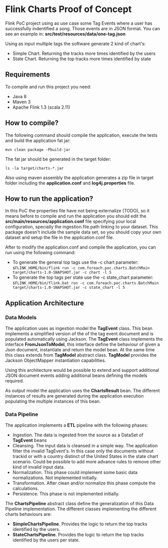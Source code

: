 # Flink Charts Proof of Concept

Flink PoC project using as use case some Tag Events where a user has successfully indentified a song. 
Those events are in JSON format. You can see an example in: **src/test/resources/data/one-tag.json** 

Using as input multiple tags the software generate 2 kind of chart's:

* Simple Chart. Returning the tracks more times identified by the users
* State Chart. Returning the top tracks more times identified by state

## Requirements 

To compile and run this project you need:

* Java 8
* Maven 3
* Apache Flink 1.3 (scala 2.11)


## How to compile?

The following command should compile the application, execute the tests and build the application fat jar:

`mvn clean package -Pbuild-jar`

The fat jar should be generated in the target folder:

`ls -la target/charts-*.jar`

Also using maven assembly the application generates a zip file in target folder including the **application.conf**
 and **log4j.properties** file. 

## How to run the application?

In this PoC the properties file have not being externalize (TODO), so it means before to compile and run the application
you should edit the **src/main/resources/application.conf** file specifying your local configuration, specially the 
ingestion.file.path linking to your dataset.
This package doesn't include the sample data set, so you should copy your own dataset and setup the file in the application.conf file.

After to modify the application.conf and compile the application, you can run using the following command:
* To generate the general top tags use the -c chart parameter: 
`$FLINK_HOME/bin/flink run -c com.foreach.poc.charts.BatchMain target/charts-1.0-SNAPSHOT.jar -c chart -l 5`
* To generate the top tags per state use the -c state_chart parameter:
`$FLINK_HOME/bin/flink.bat run -c com.foreach.poc.charts.BatchMain target/charts-1.0-SNAPSHOT.jar -c state_chart -l 5`


## Application Architecture

### Data Models

The application uses as ingestion model the **TagEvent** class. This bean implements a simplified 
version of the of the tag event document and is populated automatically using Jackson.
The **TagEvent** class implements the interface **FromJsonToModel**, this interface define the 
behaviour of given a Json document, instantiate and return the model bean.
At the same time this class extends from **TagModel** abstract class. **TagModel** provides the 
Jackson ObjectMapper instantiation capabilities.

Using this architecture would be possible to extend and support additional JSON document events 
adding additional beans defining the models required. 

As output model the application uses the **ChartsResult** bean. The different instances of results
are generated during the application execution populating the multiple instances of this bean.   

### Data Pipeline

The application implements a **ETL** pipeline with the following phases:
* Ingestion. The data is ingested from the source as a DataSet of **TagEvent** beans
* Cleansing. The input data is cleansed in a simple way. The application filter the invalid 
TagEvent's. In this case only the documents without trackid or with a country distinct of the 
United States in the state chart scenario. Could be possible to add more advance rules to remove other 
kind of invalid input data.
* Normalization. This phase could implement some basic data normalizations. Not implemented initially.
* Transformation. After clean and/or normalize this phase compute the calculations.
* Persistence. This phase is not implemented initially.

The **ChartsPipeline** abstract class define the generalization of this Data Pipeline implementation. 
The different classes implementing the different charts behaviours are:
* **SimpleChartsPipeline**. Provides the logic to return the top tracks identified by the users.
* **StateChartsPipeline**. Provides the logic to return the top tracks identified by the users per state.



